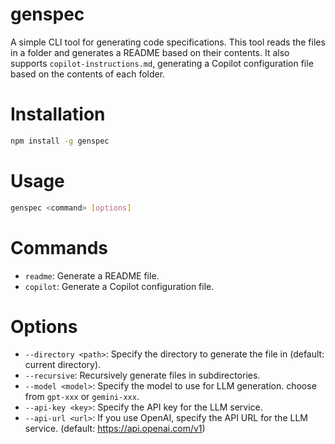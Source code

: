 # genspec
A simple CLI tool for generating code specifications.
This tool reads the files in a folder and generates a README based on their contents.
It also supports `copilot-instructions.md`, generating a Copilot configuration file based on the contents of each folder.

# Installation
```bash
npm install -g genspec
```

# Usage
```bash
genspec <command> [options]
```

# Commands
- `readme`: Generate a README file.
- `copilot`: Generate a Copilot configuration file.

# Options
- `--directory <path>`: Specify the directory to generate the file in (default: current directory).
- `--recursive`: Recursively generate files in subdirectories. 
- `--model <model>`: Specify the model to use for LLM generation. choose from `gpt-xxx` or `gemini-xxx`.
- `--api-key <key>`: Specify the API key for the LLM service.
- `--api-url <url>`: If you use OpenAI, specify the API URL for the LLM service. (default: https://api.openai.com/v1)
